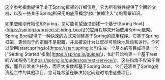 这个参考指南提供了关于Spring框架的详细信息。它为所有特性提供了全面的文档，以及一些关于Spring所采用的底层概念\\(如“依赖注入”\\)的背景知识。



如果您刚刚开始使用Spring，您可能希望通过创建一个基于\[Spring Boot\]\(https://spring.io/projects/spring-boot\)的应用程序来开始使用Spring框架。Spring Boot提供了一种快速的方式来创建基于Spring的应用程序。它基于Spring框架，更倾向于约定而不是配置，并且被设计为让您尽可能快地启动和运行。你可以使用\[start.spring.io\]\(https://start.spring.io/\)生成一个基本的项目或遵循一个\[“Getting Started”指南\]\(https://spring.io/guides\)，如\[“开始构建一个基于rest的Web服务”\]\(https://spring.io/guides/gs/rest-service/\)。这些指南不仅易于理解，而且非常关注任务，而且大多数都基于Spring Boot。它们还涵盖了Spring投资组合中的其他项目，您可能希望在解决特定问题时考虑这些项目。



